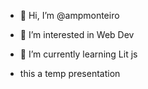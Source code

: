 - 👋 Hi, I’m @ampmonteiro
- 👀 I’m interested in Web Dev
- 🌱 I’m currently learning Lit js

-  this a temp presentation
